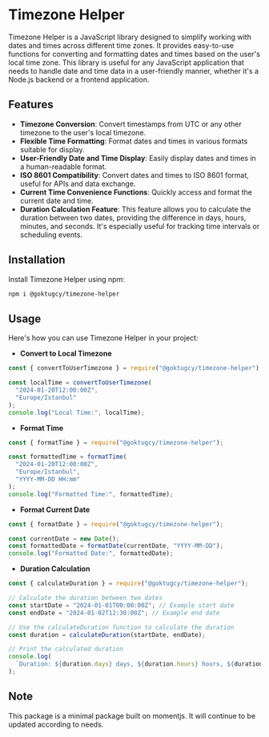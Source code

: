 # Timezone Helper

Timezone Helper is a JavaScript library designed to simplify working with dates and times across different time zones. It provides easy-to-use functions for converting and formatting dates and times based on the user's local time zone. This library is useful for any JavaScript application that needs to handle date and time data in a user-friendly manner, whether it's a Node.js backend or a frontend application.

## Features

- **Timezone Conversion**: Convert timestamps from UTC or any other timezone to the user's local timezone.
- **Flexible Time Formatting**: Format dates and times in various formats suitable for display.
- **User-Friendly Date and Time Display**: Easily display dates and times in a human-readable format.
- **ISO 8601 Compatibility**: Convert dates and times to ISO 8601 format, useful for APIs and data exchange.
- **Current Time Convenience Functions**: Quickly access and format the current date and time.
- **Duration Calculation Feature**: This feature allows you to calculate the duration between two dates, providing the difference in days, hours, minutes, and seconds. It's especially useful for tracking time intervals or scheduling events.

## Installation

Install Timezone Helper using npm:

```bash
npm i @goktugcy/timezone-helper
```

## Usage

Here's how you can use Timezone Helper in your project:

- **Convert to Local Timezone**

```javascript
const { convertToUserTimezone } = require("@goktugcy/timezone-helper");

const localTime = convertToUserTimezone(
  "2024-01-20T12:00:00Z",
  "Europe/Istanbul"
);
console.log("Local Time:", localTime);
```

- **Format Time**

```javascript
const { formatTime } = require("@goktugcy/timezone-helper");

const formattedTime = formatTime(
  "2024-01-20T12:00:00Z",
  "Europe/Istanbul",
  "YYYY-MM-DD HH:mm"
);
console.log("Formatted Time:", formattedTime);
```

- **Format Current Date**

```javascript
const { formatDate } = require("@goktugcy/timezone-helper");

const currentDate = new Date();
const formattedDate = formatDate(currentDate, "YYYY-MM-DD");
console.log("Formatted Date:", formattedDate);
```

- **Duration Calculation**

```javascript
const { calculateDuration } = require("@goktugcy/timezone-helper");

// Calculate the duration between two dates
const startDate = "2024-01-01T00:00:00Z"; // Example start date
const endDate = "2024-01-02T12:30:00Z"; // Example end date

// Use the calculateDuration function to calculate the duration
const duration = calculateDuration(startDate, endDate);

// Print the calculated duration
console.log(
  `Duration: ${duration.days} days, ${duration.hours} hours, ${duration.minutes} minutes, ${duration.seconds} seconds.`
);
```

## Note

This package is a minimal package built on momentjs. It will continue to be updated according to needs.
